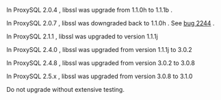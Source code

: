 In ProxySQL 2.0.4 , libssl was upgrade from 1.1.0h to 1.1.1b .

In ProxySQL 2.0.7 , libssl was downgraded back to 1.1.0h . See [bug 2244](https://github.com/sysown/proxysql/issues/2244) .

In ProxySQL 2.1.1 , libssl was upgraded to version 1.1.1j

In ProxySQL 2.4.0 , libssl was upgraded from version 1.1.1j to 3.0.2

In ProxySQL 2.4.8 , libssl was upgraded from version 3.0.2 to 3.0.8

In ProxySQL 2.5.x , libssl was upgraded from version 3.0.8 to 3.1.0


Do not upgrade without extensive testing.

